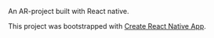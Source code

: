 An AR-project built with React native.

This project was bootstrapped with [Create React Native App](https://github.com/react-community/create-react-native-app).